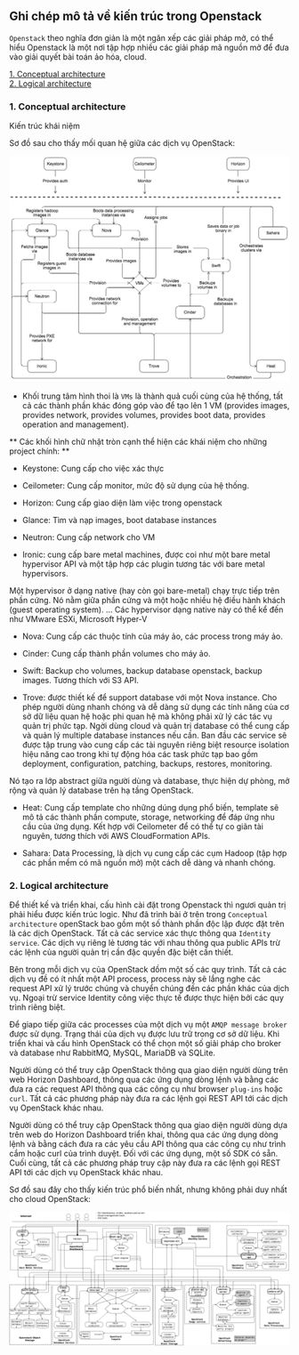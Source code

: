 ## Ghi chép mô tả về kiến trúc trong Openstack

`Openstack` theo nghĩa đơn giản là một ngăn xếp các giải pháp mở, có thể hiểu Openstack là một nơi tập hợp nhiều các giải pháp mã nguồn mở để đưa vào giải quyết bài toán ảo hóa, cloud.

[1. Conceptual architecture](#conceptual)<br>
[2. Logical architecture](#logical)<br>

<a name="conceptual"></a>
### 1. Conceptual architecture

Kiến trúc khái niệm

Sơ đồ sau cho thấy mối quan hệ giữa các dịch vụ OpenStack:

![](../images/kien-truc-openstack/openstack_kilo_conceptual_arch.png)

- Khối trung tâm hình thoi là `VMs` là thành quả cuối cùng của hệ thống, tất cả các thành phần khác đóng góp vào để tạo lên 1 VM (provides images, provides network, provides volumes, provides boot data, provides operation and management).

** Các khối hình chữ nhật tròn cạnh thể hiện các khái niệm cho những project chính: **


- Keystone: Cung cấp cho việc xác thực

- Ceilometer: Cung cấp monitor, mức độ sử dụng của hệ thống.

- Horizon: Cung cấp giao diện làm việc trong openstack

- Glance: Tìm và nạp images, boot database instances

- Neutron: Cung cấp network cho VM

- Ironic: cung cấp bare metal machines, được coi như một bare metal hypervisor API và một tập hợp các plugin tương tác với bare metal hypervisors.

Một hypervisor ở dạng native (hay còn gọi bare-metal) chạy trực tiếp trên phần cứng. Nó nằm giữa phần cứng và một hoặc nhiều hệ điều hành khách (guest operating system). ... Các hypervisor dạng native này có thể kể đến như VMware ESXi, Microsoft Hyper-V

- Nova: Cung cấp các thuộc tính của máy ảo, các process trong máy ảo.

- Cinder: Cung cấp thành phần volumes cho máy ảo.

- Swift: Backup cho volumes, backup database openstack, backup images. Tương thích với S3 API.

- Trove: được thiết kế để support database với một Nova instance. Cho phép người dùng nhanh chóng và dễ dàng sử dụng các tính năng của cơ sở dữ liệu quan hệ hoặc phi quan hệ mà không phải xử lý các tác vụ quản trị phức tạp. Ngời dùng cloud và quản trị database có thể cung cấp và quản lý multiple database instances nếu cần. Ban đầu các service sẽ được tập trung vào cung cấp các tài nguyên riêng biệt resource isolation hiệu năng cao trong khi tự động hóa các task phức tạp bao gồm deployment, configuration, patching, backups, restores, monitoring.

Nó tạo ra lớp abstract giữa người dùng và database, thực hiện dự phòng, mở rộng và quản lý database trên hạ tầng OpenStack.

- Heat:  Cung cấp template cho những dúng dụng phổ biến, template sẽ mô tả các thành phần compute, storage, networking để đáp ứng nhu cầu của ứng dụng. Kết hợp với Ceilometer để có thể tự co giãn tài nguyên, tương thích với AWS CloudFormation APIs.

- Sahara: Data Processing, là dịch vụ cung cấp các cụm Hadoop (tập hợp các phần mềm có mã nguồn mở) một cách dễ dàng và nhanh chóng.

<a name="logical"></a>
### 2. Logical architecture

Để thiết kế và triển khai, cấu hình cài đặt trong Openstack thì ngươi quản trị phải hiểu được kiến trúc logic. Như đã trình bài ở trên trong `Conceptual architecture` openStack bao gồm một số thành phần độc lập được đặt trên là các dịch OpenStack. Tất cả các service xác thực thông qua `Identity service`. Các dịch vụ riêng lẻ tương tác với nhau thông qua public APIs trừ các lệnh của người quản trị cần đặc quyền đặc biệt cần thiết.

Bên trong mỗi dịch vụ của OpenStack dồm một số các quy trình. Tất cả các dịch vụ đề có ít nhất một API process, process này sẽ lắng nghe các request API xử lý trước chúng và chuyển chúng đến các phần khác của dịch vụ. Ngoại trừ service Identity công việc thực tế được thực hiện bởi các quy trình riêng biệt.

Để giapo tiếp giữa các processes của một dịch vụ một `AMQP message broker` được sử dụng. Trạng thái của dịch vụ được lưu trữ trong cơ sở dữ liệu. Khi triển khai và cấu hình OpenStack có thể chọn một số giải pháp cho  broker và database như RabbitMQ, MySQL, MariaDB và SQLite.

Người dùng có thể truy cập OpenStack thông qua giao diện người dùng trên web Horizon Dashboard, thông qua các ứng dụng dòng lệnh và bằng các đưa ra các request API thông qua các công cụ như browser `plug-ins` hoặc `curl`. Tất cả các phương pháp này đưa ra các lệnh gọi REST API tới các dịch vụ OpenStack khác nhau.

Người dùng có thể truy cập OpenStack thông qua giao diện người dùng dựa trên web do Horizon Dashboard triển khai, thông qua các ứng dụng dòng lệnh và bằng cách đưa ra các yêu cầu API thông qua các công cụ như trình cắm hoặc curl của trình duyệt. Đối với các ứng dụng, một số SDK có sẵn. Cuối cùng, tất cả các phương pháp truy cập này đưa ra các lệnh gọi REST API tới các dịch vụ OpenStack khác nhau. 

Sơ đồ sau đây cho thấy kiến trúc phổ biến nhất, nhưng không phải duy nhất cho cloud OpenStack:

![](../images/kien-truc-openstack/openstack-arch-kilo-logical-v1.png)

























